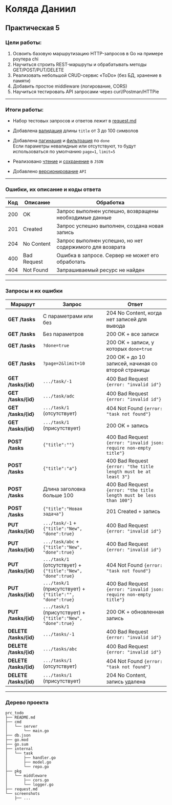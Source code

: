 # Коляда Даниил
## Практическая 5

### Цели работы:
1. Освоить базовую маршрутизацию HTTP-запросов в Go на примере роутера chi
2. Научиться строить REST-маршруты и обрабатывать методы GET/POST/PUT/DELETE
3. Реализовать небольшой CRUD-сервис «ToDo» (без БД, хранение в памяти)
4. Добавить простое middleware (логирование, CORS)
5. Научиться тестировать API запросами через curl/Postman/HTTPie

---

### Итоги работы:
- Набор тестовых запросов и ответов лежит в
[request.md](./request.md)

- Добавлена
[валидация](./internal/task/handler.go#L66-L73)
длины `title` от 3 до 100 символов

- Добавлена
[пагинация](./internal/task/handler.go#L150-L180)
и
[фильтрация](./internal/task/handler.go#L136-L148)
по `done`  
Если параметры невалидные или отсутствуют, то будут использоваться по умолчанию `page=1`, `limit=5`

- Реализовано
[чтение](./internal/task/repo.go#L77-L101)
и
[сохранение](./internal/task/repo.go#L104-L114)
в `JSON`

- Добавлено
[версионирование](./cmd/server/main.go#L34-L36)
`API`

---

### Ошибки, их описание и коды ответа

| Код | Описание | Обработка |
|-|-|-|
| 200 | OK | Запрос выполнен успешно, возвращены необходимые данные |
| 201 | Created | Запрос успешно выполнен, создана новая запись |
| 204 | No Content | Запрос выполнен успешно, но нет содержимого для возврата |
| 400 | Bad Request | Ошибка в запросе. Сервер не может его обработать |
| 404 | Not Found | Запрашиваемый ресурс не найден |

---

### Запросы и их ошибки

| Маршрут | Запрос | Ответ |
|-|-|-|
| **GET /tasks** | С параметрами или без | 204 No Content, когда нет записей для вывода |
| **GET /tasks** | Без параметров | 200 OK + все записи |
| **GET /tasks** | `?done=true` | 200 OK + записи, у которых `done=true` |
| **GET /tasks** | `?page=2&limit=10` | 200 OK + до 10 записей, начиная со второй страницы |
| **GET /tasks/{id}** | `.../task/-1` | 400 Bad Request `{error: "invalid id"}` |
| **GET /tasks/{id}** | `.../task/adc` | 400 Bad Request `{error: "invalid id"}` |
| **GET /tasks/{id}** | `.../task/1` (отсутствует) | 404 Not Found `{error: "task not found"}` |
| **GET /tasks/{id}** | `.../task/1` (присутствует) | 200 OK + запись |
| **POST /tasks** | `{"title":""}` | 400 Bad Request `{error: "invalid json: require non-empty title"}` |
| **POST /tasks** | `{"title":"a"}` | 400 Bad Request `{error: "the title length must be at least 3"}` |
| **POST /tasks** | Длина заголовка больше 100 | 400 Bad Request `{error: "the title length must be less than 100"}` |
| **POST /tasks** | `{"title":"Новая задача"}` | 201 Created + запись |
| **PUT /tasks/{id}** | `.../task/-1` + `{"title":"New", "done":true}` | 400 Bad Request `{error: "invalid id"}` |
| **PUT /tasks/{id}** | `.../task/abc` + `{"title":"New", "done":true}` | 400 Bad Request `{error: "invalid id"}` |
| **PUT /tasks/{id}** | `.../task/1` (отсутствует) + `{"title":"New", "done":true}` | 404 Not Found `{error: "task not found"}` |
| **PUT /tasks/{id}** | `.../task/1` (присутствует) + `{"title":"", "done":true}` | 400 Bad Request `{error: "invalid json: require non-empty title"}` |
| **PUT /tasks/{id}** | `.../task/1` (присутствует) + `{"title":"New", "done":true}` | 200 OK + обновленная запись |
| **DELETE /tasks/{id}** | `.../tasks/-1` | 400 Bad Request `{error: "invalid id"}` |
| **DELETE /tasks/{id}** | `.../tasks/abc` | 400 Bad Request `{error: "invalid id"}` |
| **DELETE /tasks/{id}** | `.../tasks/1` (отсутствует) | 404 Not Found `{error: "task not found"}` |
| **DELETE /tasks/{id}** | `.../tasks/1` (присутствует) | 204 No Content, запись удалена |

---

### Дерево проекта
```
prc_todo
├── README.md
├── cmd
│   └── server
│       └── main.go
├── db.json
├── go.mod
├── go.sum
├── internal
│   └── task
│       ├── handler.go
│       ├── model.go
│       └── repo.go
├── pkg
│   └── middleware
│       ├── cors.go
│       └── logger.go
├── request.md
└── screenshots
    ├── ...
```
